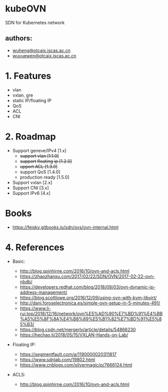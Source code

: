 # kubeOVN
SDN for Kubernetes network

## authors:

- wuheng@otcaix.iscas.ac.cn
- wuyuewen@otcaix.iscas.ac.cn

# 1. Features

- vlan
- vxlan, gre
- static IP/floating IP
- QoS
- ACL
- CNI

# 2. Roadmap

- Support geneve/IPv4 [1.x]
  - ~~support vlan [1.1.0]~~
  - ~~support floating ip [1.2.0]~~
  - ~~upport ACL [1.3.0]~~
  - support QoS [1.4.0]
  - production ready [1.5.0]
- Support vxlan [2.x]
- Support CNI [3.x]
- Support IPv6 [4.x]

# Books

- https://feisky.gitbooks.io/sdn/ovs/ovn-internal.html

# 4. References

- Basic:
  - http://blog.spinhirne.com/2016/10/ovn-and-acls.html
  - https://zhaozhanxu.com/2017/02/22/SDN/OVN/2017-02-22-ovn-nbdb/
  - https://developers.redhat.com/blog/2018/09/03/ovn-dynamic-ip-address-management/
  - https://blog.scottlowe.org/2016/12/09/using-ovn-with-kvm-libvirt/
  - http://dani.foroselectronica.es/simple-ovn-setup-in-5-minutes-491/
  - https://www.li-rui.top/2018/12/16/network/ovn%E5%AD%90%E7%BD%91%E4%BB%A5%E5%8F%8A%E4%B8%89%E5%B1%82%E7%BD%91%E5%85%B3/
  - https://blog.csdn.net/mergerly/article/details/54866230
  - https://hechao.li/2018/05/15/VXLAN-Hands-on-Lab/

- Floating IP:
  - https://segmentfault.com/a/1190000020311817
  - https://www.sdnlab.com/19802.html
  - https://www.cnblogs.com/silvermagic/p/7666124.html

- ACLS:
  - http://blog.spinhirne.com/2016/10/ovn-and-acls.html

